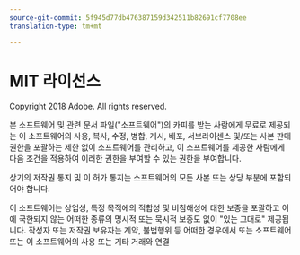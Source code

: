 ```yaml
---
source-git-commit: 5f945d77db476387159d342511b82691cf7708ee
translation-type: tm+mt

---
```

# MIT 라이선스

Copyright 2018 Adobe. All rights reserved.

본 소프트웨어 및 관련 문서 파일(&quot;소프트웨어&quot;)의 카피를 받는 사람에게 무료로 제공되는 이 소프트웨어의 사용, 복사, 수정, 병합, 게시, 배포, 서브라이센스 및/또는 사본 판매 권한을 포괄하는 제한 없이 소프트웨어를 관리하고, 이 소프트웨어를 제공한 사람에게 다음 조건을 적용하여 이러한 권한을 부여할 수 있는 권한을 부여합니다.

상기의 저작권 통지 및 이 허가 통지는 소프트웨어의 모든 사본 또는 상당 부분에 포함되어야 합니다.

이 소프트웨어는 상업성, 특정 목적에의 적합성 및 비침해성에 대한 보증을 포괄하고 이에 국한되지 않는 어떠한 종류의 명시적 또는 묵시적 보증도 없이 &quot;있는 그대로&quot; 제공됩니다. 작성자 또는 저작권 보유자는 계약, 불법행위 등 어떠한 경우에서 또는 소프트웨어 또는 이 소프트웨어의 사용 또는 기타 거래와 연결
